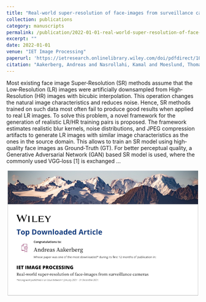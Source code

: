 ```yaml
---
title: "Real-world super-resolution of face-images from surveillance cameras"
collection: publications
category: manuscripts
permalink: /publication/2022-01-01-real-world-super-resolution-of-face-images-from-surveillance
excerpt: ""
date: 2022-01-01
venue: "IET Image Processing"
paperurl: 'https://ietresearch.onlinelibrary.wiley.com/doi/pdfdirect/10.1049/ipr2.12359'
citation: "Aakerberg, Andreas and Nasrollahi, Kamal and Moeslund, Thomas B (2022). &quot;Real-world super-resolution of face-images from surveillance cameras.&quot; <i>IET Image Processing</i>."
---
```


Most existing face image Super‐Resolution (SR) methods assume that the Low‐Resolution (LR) images were artificially downsampled from High‐Resolution (HR) images with bicubic interpolation. This operation changes the natural image characteristics and reduces noise. Hence, SR methods trained on such data most often fail to produce good results when applied to real LR images. To solve this problem, a novel framework for the generation of realistic LR/HR training pairs is proposed. The framework estimates realistic blur kernels, noise distributions, and JPEG compression artifacts to generate LR images with similar image characteristics as the ones in the source domain. This allows to train an SR model using high‐quality face images as Ground‐Truth (GT). For better perceptual quality, a Generative Adversarial Network (GAN) based SR model is used, where the commonly used VGG‐loss [1] is exchanged …

![alt text](../images/wiley.jpg "Title")